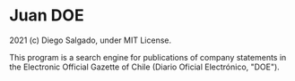 # Juan DOE 

2021 (c) Diego Salgado, under MIT License.

This program is a search engine for publications of company statements in the Electronic Official Gazette of Chile (Diario Oficial Electrónico, "DOE").

